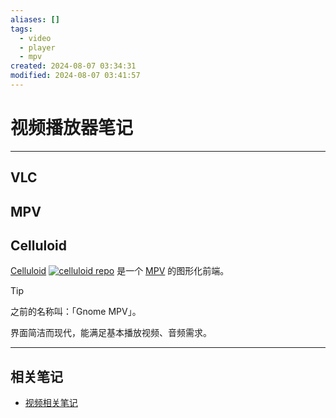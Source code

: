 ```yaml
---
aliases: []
tags:
  - video
  - player
  - mpv
created: 2024-08-07 03:34:31
modified: 2024-08-07 03:41:57
---
```


# 视频播放器笔记

---

## VLC

## MPV

## Celluloid

[Celluloid](https://celluloid-player.github.io)  [![celluloid repo](https://img.shields.io/github/stars/celluloid-player/celluloid
)](https://github.com/celluloid-player/celluloid) 是一个 [MPV](#MPV) 的图形化前端。
> [!tip] 
> 
> 之前的名称叫：「Gnome MPV」。

界面简洁而现代，能满足基本播放视频、音频需求。

---

## 相关笔记

* [视频相关笔记](Video_Note.md)